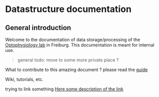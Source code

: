 # Datastructure documentation
## General introduction
Welcome to the documentation of data storage/processing of the [Optophysiology lab](https://www.optophysiology.uni-freiburg.de/) in Freiburg.
This documentation is meant for internal use.
 > general todo: move to some more private place ?

What to contribute to this amazing document ? please read the [guide](DocumentationTutorial.md)


Wiki, tutorials, etc.

trying to link something 
[Here some description of the link](test.MD)